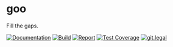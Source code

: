 # goo

Fill the gaps.

[![Documentation](https://godoc.org/github.com/willfaught/goo?status.svg)](https://godoc.org/github.com/willfaught/goo)
[![Build](https://travis-ci.org/willfaught/goo.svg?branch=master)](https://travis-ci.org/willfaught/goo)
[![Report](https://goreportcard.com/badge/github.com/willfaught/goo)](https://goreportcard.com/report/github.com/willfaught/goo)
[![Test Coverage](https://coveralls.io/repos/github/willfaught/goo/badge.svg?branch=master)](https://coveralls.io/github/willfaught/goo?branch=master)
[![git.legal](https://git.legal/projects/2102/badge.svg?key=4f6fa0c41ba183e74fc7 "Number of libraries approved")](https://git.legal/projects/2102)
